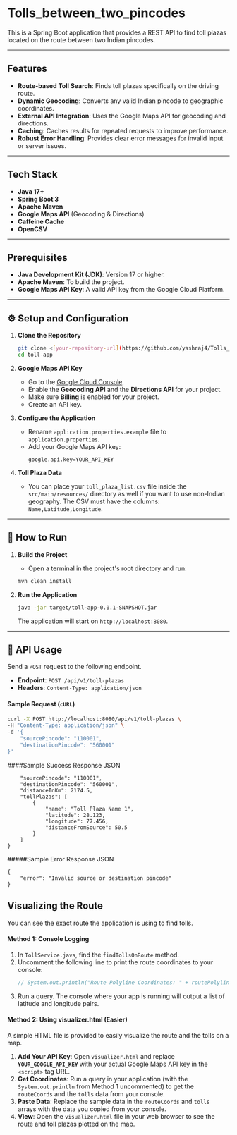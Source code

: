 # Tolls_between_two_pincodes

This is a Spring Boot application that provides a REST API to find toll plazas located on the route between two Indian pincodes.

---
## Features
- **Route-based Toll Search**: Finds toll plazas specifically on the driving route.
- **Dynamic Geocoding**: Converts any valid Indian pincode to geographic coordinates.
- **External API Integration**: Uses the Google Maps API for geocoding and directions.
- **Caching**: Caches results for repeated requests to improve performance.
- **Robust Error Handling**: Provides clear error messages for invalid input or server issues.

---
## Tech Stack
- **Java 17+**
- **Spring Boot 3**
- **Apache Maven**
- **Google Maps API** (Geocoding & Directions)
- **Caffeine Cache**
- **OpenCSV**

---
## Prerequisites
- **Java Development Kit (JDK)**: Version 17 or higher.
- **Apache Maven**: To build the project.
- **Google Maps API Key**: A valid API key from the Google Cloud Platform.

---
## ⚙️ Setup and Configuration

1.  **Clone the Repository**
    ```bash
    git clone <[your-repository-url](https://github.com/yashraj4/Tolls_between_two_pincodes.git)>
    cd toll-app
    ```

2.  **Google Maps API Key**
    - Go to the [Google Cloud Console](https://console.cloud.google.com/).
    - Enable the **Geocoding API** and the **Directions API** for your project.
    - Make sure **Billing** is enabled for your project.
    - Create an API key.

3.  **Configure the Application**
    - Rename `application.properties.example` file to `application.properties`.
    - Add your Google Maps API key:
      ```properties
      google.api.key=YOUR_API_KEY
      ```

4.  **Toll Plaza Data**
    - You can place your `toll_plaza_list.csv` file inside the `src/main/resources/` directory as well if you want to use non-Indian geography. The CSV must have the columns: `Name,Latitude,Longitude`.

---
## 🚀 How to Run

1.  **Build the Project**
    - Open a terminal in the project's root directory and run:
    ```bash
    mvn clean install
    ```

2.  **Run the Application**
    ```bash
    java -jar target/toll-app-0.0.1-SNAPSHOT.jar
    ```
    The application will start on `http://localhost:8080`.

---
## 📡 API Usage

Send a `POST` request to the following endpoint.

- **Endpoint**: `POST /api/v1/toll-plazas`
- **Headers**: `Content-Type: application/json`

#### Sample Request (`cURL`)
```bash
curl -X POST http://localhost:8080/api/v1/toll-plazas \
-H "Content-Type: application/json" \
-d '{
    "sourcePincode": "110001",
    "destinationPincode": "560001"
}'
```

####Sample Success Response
JSON

```{
    "sourcePincode": "110001",
    "destinationPincode": "560001",
    "distanceInKm": 2174.5,
    "tollPlazas": [
        {
            "name": "Toll Plaza Name 1",
            "latitude": 28.123,
            "longitude": 77.456,
            "distanceFromSource": 50.5
        }
    ]
}
```

#####Sample Error Response
JSON

```
{
    "error": "Invalid source or destination pincode"
}
```

## Visualizing the Route
You can see the exact route the application is using to find tolls.

#### Method 1: Console Logging
1.  In `TollService.java`, find the `findTollsOnRoute` method.
2.  Uncomment the following line to print the route coordinates to your console:
    ```java
    // System.out.println("Route Polyline Coordinates: " + routePolyline);
    ```
3.  Run a query. The console where your app is running will output a list of latitude and longitude pairs.

#### Method 2: Using visualizer.html (Easier)
A simple HTML file is provided to easily visualize the route and the tolls on a map.

1.  **Add Your API Key**: Open `visualizer.html` and replace **`YOUR_GOOGLE_API_KEY`** with your actual Google Maps API key in the `<script>` tag URL.
3.  **Get Coordinates**: Run a query in your application (with the `System.out.println` from Method 1 uncommented) to get the `routeCoords` and the `tolls` data from your console.
4.  **Paste Data**: Replace the sample data in the `routeCoords` and `tolls` arrays with the data you copied from your console.
5.  **View**: Open the `visualizer.html` file in your web browser to see the route and toll plazas plotted on the map.
